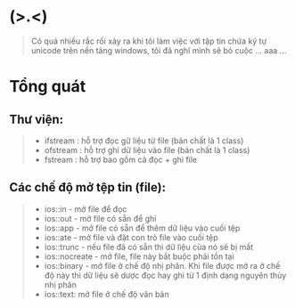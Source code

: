 # (>.<)

> Có quá nhiều rắc rối xảy ra khi tôi làm việc với tập tin chứa ký tự unicode trên nền tảng windows, tôi đã nghĩ mình sẽ bỏ cuộc ... aaa ...

# Tổng quát

## Thư viện:

> - ifstream : hỗ trợ đọc gữ liệu từ file (bản chất là 1 class)
> - ofstream : hỗ trợ ghi dữ liệu vào file (bản chất là 1 class)
> - fstream : hỗ trợ bao gồm cả đọc + ghi file

## Các chế độ mở tệp tin (file):

> - ios::in - mở file để đọc
> - ios::out - mở file có sẵn để ghi
> - ios::app - mở file có sẵn để thêm dữ liệu vào cuối tệp
> - ios::ate - mở file và đặt con trỏ file vào cuối tệp
> - ios::trunc - nếu file đã có sẵn thì dữ liệu của nó sẽ bị mất
> - ios::nocreate - mở file, file này bắt buộc phải tồn tại
> - ios::binary - mở file ở chế độ nhị phân. Khi file được mở ra ở chế độ này thì dữ liệu sẽ dược đọc hay ghi từ 1 định dạng nguyên thủy nhị phân
> - ios::text: mở file ở chế độ văn bản
